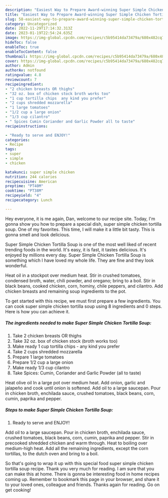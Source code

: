 ```yaml
---
description: "Easiest Way to Prepare Award-winning Super Simple Chicken Tortilla Soup"
title: "Easiest Way to Prepare Award-winning Super Simple Chicken Tortilla Soup"
slug: 58-easiest-way-to-prepare-award-winning-super-simple-chicken-tortilla-soup
category: Uncategorized
date: 2022-11-29T17:14:32.313Z
date: 2023-01-19T22:54:24.635Z
image: https://img-global.cpcdn.com/recipes/c5b95414da73479a/680x482cq70/super-simple-chicken-tortilla-soup-recipe-main-photo.jpg
hideToc: false
enableToc: true
enableTocContent: false
thumbnail: https://img-global.cpcdn.com/recipes/c5b95414da73479a/680x482cq70/super-simple-chicken-tortilla-soup-recipe-main-photo.jpg
cover: https://img-global.cpcdn.com/recipes/c5b95414da73479a/680x482cq70/super-simple-chicken-tortilla-soup-recipe-main-photo.jpg
author: Admin
authorAv: notfound
ratingvalue: 4.8
reviewcount: 7
recipeingredient:
- "2 chicken breasts OR thighs"
- "32 oz. box of chicken stock broth works too"
- "1 cup tortilla chips  any kind you prefer"
- "2 cups shredded mozzarella"
- "1 large tomatoes"
- "1/2 cup a large onion"
- "1/3 cup cilantro"
- " Spices Cumin Coriander and Garlic Powder all to taste"
recipeinstructions:

- "Ready to serve and ENJOY!"
categories:
- Recipe
tags:
- super
- simple
- chicken

katakunci: super simple chicken 
nutrition: 244 calories
recipecuisine: American
preptime: "PT40M"
cooktime: "PT38M"
recipeyield: "4"
recipecategory: Lunch

---
```



Hey everyone, it is me again, Dan, welcome to our recipe site. Today, I'm gonna show you how to prepare a special dish, super simple chicken tortilla soup. One of my favorites. This time, I will make it a little bit tasty. This is gonna smell and look delicious.

Super Simple Chicken Tortilla Soup is one of the most well liked of recent trending foods in the world. It's easy, it is fast, it tastes delicious. It's enjoyed by millions every day. Super Simple Chicken Tortilla Soup is something which I have loved my whole life. They are fine and they look wonderful.

Heat oil in a stockpot over medium heat. Stir in crushed tomatoes, condensed broth, water, chili powder, and oregano; bring to a boil. Stir in black beans, cooked chicken, corn, hominy, chile peppers, and cilantro. Add chicken breasts and remaining soup ingredients to the pot.


To get started with this recipe, we must first prepare a few ingredients. You can cook super simple chicken tortilla soup using 8 ingredients and 0 steps. Here is how you can achieve it.

<!--inarticleads1-->

##### The ingredients needed to make Super Simple Chicken Tortilla Soup:

1. Take 2 chicken breasts OR thighs
1. Take 32 oz. box of chicken stock (broth works too)
1. Make ready 1 cup tortilla chips - any kind you prefer
1. Take 2 cups shredded mozzarella
1. Prepare 1 large tomatoes
1. Prepare 1/2 cup a large onion
1. Make ready 1/3 cup cilantro
1. Take  Spices: Cumin, Coriander and Garlic Powder (all to taste)


Heat olive oil In a large pot over medium heat. Add onion, garlic and jalapeño and cook until onion is softened. Add oil to a large saucepan. Pour in chicken broth, enchilada sauce, crushed tomatoes, black beans, corn, cumin, paprika and pepper. 

<!--inarticleads2-->

##### Steps to make Super Simple Chicken Tortilla Soup:


1. Ready to serve and ENJOY!

Add oil to a large saucepan. Pour in chicken broth, enchilada sauce, crushed tomatoes, black beans, corn, cumin, paprika and pepper. Stir in precooked shredded chicken and warm through. Heat to boiling over medium-high heat. Add all the remaining ingredients, except the corn tortillas, to the dutch oven and bring to a boil. 

So that's going to wrap it up with this special food super simple chicken tortilla soup recipe. Thank you very much for reading. I am sure that you can make this at home. There is gonna be interesting food in home recipes coming up. Remember to bookmark this page in your browser, and share it to your loved ones, colleague and friends. Thanks again for reading. Go on get cooking!
